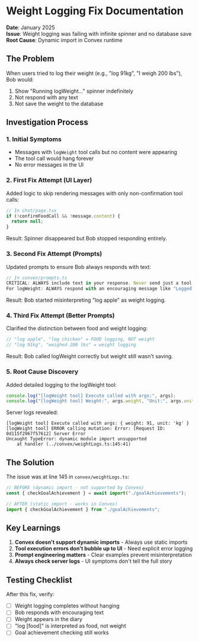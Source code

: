 # Weight Logging Fix Documentation

**Date**: January 2025  
**Issue**: Weight logging was failing with infinite spinner and no database save  
**Root Cause**: Dynamic import in Convex runtime

## The Problem

When users tried to log their weight (e.g., "log 91kg", "I weigh 200 lbs"), Bob would:

1. Show "Running logWeight..." spinner indefinitely
2. Not respond with any text
3. Not save the weight to the database

## Investigation Process

### 1. Initial Symptoms

- Messages with `logWeight` tool calls but no content were appearing
- The tool call would hang forever
- No error messages in the UI

### 2. First Fix Attempt (UI Layer)

Added logic to skip rendering messages with only non-confirmation tool calls:

```typescript
// In chat/page.tsx
if (!confirmFoodCall && !message.content) {
  return null;
}
```

Result: Spinner disappeared but Bob stopped responding entirely.

### 3. Second Fix Attempt (Prompts)

Updated prompts to ensure Bob always responds with text:

```typescript
// In convex/prompts.ts
CRITICAL: ALWAYS include text in your response. Never send just a tool call...
For logWeight: ALWAYS respond with an encouraging message like "Logged your weight at 91kg! Keep tracking! 💪"
```

Result: Bob started misinterpreting "log apple" as weight logging.

### 4. Third Fix Attempt (Better Prompts)

Clarified the distinction between food and weight logging:

```typescript
// "log apple", "log chicken" = FOOD logging, NOT weight
// "log 91kg", "weighed 200 lbs" = weight logging
```

Result: Bob called logWeight correctly but weight still wasn't saving.

### 5. Root Cause Discovery

Added detailed logging to the logWeight tool:

```typescript
console.log("[logWeight tool] Execute called with args:", args);
console.log("[logWeight tool] Weight:", args.weight, "Unit:", args.unit);
```

Server logs revealed:

```
[logWeight tool] Execute called with args: { weight: 91, unit: 'kg' }
[logWeight tool] ERROR calling mutation: Error: [Request ID: 0d115f2967f57612] Server Error
Uncaught TypeError: dynamic module import unsupported
    at handler (../convex/weightLogs.ts:145:41)
```

## The Solution

The issue was at line 145 in `convex/weightLogs.ts`:

```typescript
// BEFORE (dynamic import - not supported by Convex)
const { checkGoalAchievement } = await import("./goalAchievements");

// AFTER (static import - works in Convex)
import { checkGoalAchievement } from "./goalAchievements";
```

## Key Learnings

1. **Convex doesn't support dynamic imports** - Always use static imports
2. **Tool execution errors don't bubble up to UI** - Need explicit error logging
3. **Prompt engineering matters** - Clear examples prevent misinterpretation
4. **Always check server logs** - UI symptoms don't tell the full story

## Testing Checklist

After this fix, verify:

- [ ] Weight logging completes without hanging
- [ ] Bob responds with encouraging text
- [ ] Weight appears in the diary
- [ ] "log [food]" is interpreted as food, not weight
- [ ] Goal achievement checking still works
